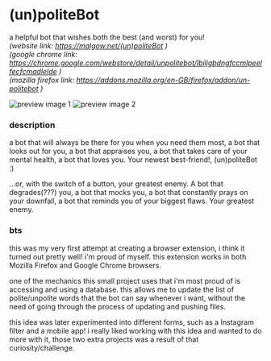 # (un)politeBot
a helpful bot that wishes both the best (and worst) for you!<br />
_(website link: https://malgow.net/(un)politeBot )_ <br />
_(google chrome link: https://chrome.google.com/webstore/detail/unpolitebot/lbiljgbdngfccmlpeelfecfcmadlelde )_ <br />
_(mozilla firefox link: https://addons.mozilla.org/en-GB/firefox/addon/un-politebot )_ <br />

![preview image 1](https://malgow.net/images/carousel/(u)pb%20carousel/upb2.PNG)
![preview image 2](https://malgow.net/images/carousel/(u)pb%20carousel/upb4.PNG)

### description
a bot that will always be there for you when you need them most, a bot that looks out for you, a bot that appraises you, a bot that takes care of your mental health, a bot that loves you. Your newest best-friend!, (un)politeBot :)

...or, with the switch of a button, your greatest enemy. A bot that degrades(???) you, a bot that mocks you, a bot that constantly prays on your downfall, a bot that reminds you of your biggest flaws. Your greatest enemy.

### bts
this was my very first attempt at creating a browser extension, i think it turned out pretty well! i'm proud of myself. this extension works in both Mozilla Firefox and Google Chrome browsers.

one of the mechanics this small project uses that i'm most proud of is accessing and using a database. this allows me to update the list of polite/unpolite words that the bot can say whenever i want, without the need of going through the process of updating and pushing files.

this idea was later experimented into different forms, such as a Instagram filter and a mobile app! i really liked working with this idea and wanted to do more with it, those two extra projects was a result of that curiosity/challenge.
